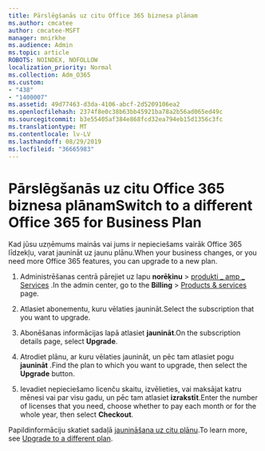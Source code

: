 ```yaml
---
title: Pārslēgšanās uz citu Office 365 biznesa plānam
ms.author: cmcatee
author: cmcatee-MSFT
manager: mnirkhe
ms.audience: Admin
ms.topic: article
ROBOTS: NOINDEX, NOFOLLOW
localization_priority: Normal
ms.collection: Adm_O365
ms.custom:
- "438"
- "1400007"
ms.assetid: 49d77463-d3da-4106-abcf-2d5209106ea2
ms.openlocfilehash: 2374f8e0c38b63bb45921ba78a2b56ad065ed49c
ms.sourcegitcommit: b3e55405af384e868fcd32ea794eb15d1356c3fc
ms.translationtype: MT
ms.contentlocale: lv-LV
ms.lasthandoff: 08/29/2019
ms.locfileid: "36665983"
---
```

# <a name="switch-to-a-different-office-365-for-business-plan"></a><span data-ttu-id="6698d-102">Pārslēgšanās uz citu Office 365 biznesa plānam</span><span class="sxs-lookup"><span data-stu-id="6698d-102">Switch to a different Office 365 for Business Plan</span></span>

<span data-ttu-id="6698d-103">Kad jūsu uzņēmums mainās vai jums ir nepieciešams vairāk Office 365 līdzekļu, varat jaunināt uz jaunu plānu.</span><span class="sxs-lookup"><span data-stu-id="6698d-103">When your business changes, or you need more Office 365 features, you can upgrade to a new plan.</span></span>
  
1. <span data-ttu-id="6698d-104">Administrēšanas centrā pārejiet uz lapu **norēķinu** \> [produkti _ amp _ Services](https://go.microsoft.com/fwlink/p/?linkid=842054) .</span><span class="sxs-lookup"><span data-stu-id="6698d-104">In the admin center, go to the **Billing** \> [Products & services](https://go.microsoft.com/fwlink/p/?linkid=842054) page.</span></span>

2. <span data-ttu-id="6698d-105">Atlasiet abonementu, kuru vēlaties jaunināt.</span><span class="sxs-lookup"><span data-stu-id="6698d-105">Select the subscription that you want to upgrade.</span></span>

3. <span data-ttu-id="6698d-106">Abonēšanas informācijas lapā atlasiet **jaunināt**.</span><span class="sxs-lookup"><span data-stu-id="6698d-106">On the subscription details page, select **Upgrade**.</span></span>

4. <span data-ttu-id="6698d-107">Atrodiet plānu, ar kuru vēlaties jaunināt, un pēc tam atlasiet pogu **jaunināt** .</span><span class="sxs-lookup"><span data-stu-id="6698d-107">Find the plan to which you want to upgrade, then select the **Upgrade** button.</span></span>

5. <span data-ttu-id="6698d-108">Ievadiet nepieciešamo licenču skaitu, izvēlieties, vai maksājat katru mēnesi vai par visu gadu, un pēc tam atlasiet **izrakstīt**.</span><span class="sxs-lookup"><span data-stu-id="6698d-108">Enter the number of licenses that you need, choose whether to pay each month or for the whole year, then select **Checkout**.</span></span>

<span data-ttu-id="6698d-109">Papildinformāciju skatiet sadaļā [jaunināšana uz citu plānu](https://docs.microsoft.com/office365/admin/subscriptions-and-billing/upgrade-to-different-plan).</span><span class="sxs-lookup"><span data-stu-id="6698d-109">To learn more, see [Upgrade to a different plan](https://docs.microsoft.com/office365/admin/subscriptions-and-billing/upgrade-to-different-plan).</span></span>  